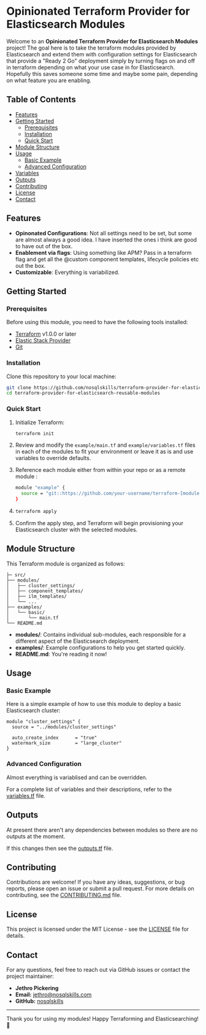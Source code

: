 # Opinionated Terraform Provider for Elasticsearch Modules

Welcome to an **Opinionated Terraform Provider for Elasticsearch Modules** project! The goal here is to take the terraform modules provided by Elasticsearch and extend them with configuration settings for Elasticsearch that provide a "Ready 2 Go" deployment simply by turning flags on and off in terraform depending on what your use case in for Elasticsearch. Hopefully this saves someone some time and maybe some pain, depending on what feature you are enabling.

## Table of Contents

- [Features](#features)
- [Getting Started](#getting-started)
  - [Prerequisites](#prerequisites)
  - [Installation](#installation)
  - [Quick Start](#quick-start)
- [Module Structure](#module-structure)
- [Usage](#usage)
  - [Basic Example](#basic-example)
  - [Advanced Configuration](#advanced-configuration)
- [Variables](#variables)
- [Outputs](#outputs)
- [Contributing](#contributing)
- [License](#license)
- [Contact](#contact)

## Features

- **Opinonated Configurations**: Not all settings need to be set, but some are almost always a good idea. I have inserted the ones i think are good to have out of the box.
- **Enablement via flags**: Using something like APM? Pass in a terraform flag and get all the @custom component templates, lifecycle policies etc out the box.
- **Customizable**: Everything is variabilized.

## Getting Started

### Prerequisites

Before using this module, you need to have the following tools installed:

- [Terraform](https://www.terraform.io/downloads.html) v1.0.0 or later
- [Elastic Stack Provider](https://registry.terraform.io/providers/elastic/elasticstack/latest/docs)
- [Git](https://git-scm.com/)

### Installation

Clone this repository to your local machine:

```bash
git clone https://github.com/nosqlskills/terraform-provider-for-elasticsearch-reusable-modules.git
cd terraform-provider-for-elasticsearch-reusable-modules
```

### Quick Start

1. Initialize Terraform:

    ```bash
    terraform init
    ```

2. Review and modify the `example/main.tf` and `example/variables.tf` files in each of the modules to fit your environment or leave it as is and use variables to override defaults.

3. Reference each module either from within your repo or as a remote module :

    ```bash
    module "example" {
      source = "git::https://github.com/your-username/terraform-[module-name].git"
    }
    ```
4. 
    ```bash
    terraform apply
    ```

5. Confirm the apply step, and Terraform will begin provisioning your Elasticsearch cluster with the selected modules.

## Module Structure

This Terraform module is organized as follows:

```
├─ src/
├── modules/
│   ├── cluster_settings/
│   ├── component_templates/
│   ├── ilm_templates/
│   └── ...
├── examples/
│   └── basic/
│       └── main.tf
└── README.md
```

- **modules/**: Contains individual sub-modules, each responsible for a different aspect of the Elasticsearch deployment.
- **examples/**: Example configurations to help you get started quickly.
- **README.md**: You're reading it now!

## Usage

### Basic Example

Here is a simple example of how to use this module to deploy a basic Elasticsearch cluster:

```hcl
module "cluster_settings" {
  source = "../modules/cluster_settings"

  auto_create_index      = "true"
  watermark_size         = "large_cluster"
}
```

### Advanced Configuration

Almost everything is variablised and can be overridden.

For a complete list of variables and their descriptions, refer to the [variables.tf](modules/.../variables.tf) file.

## Outputs

At present there aren't any dependencies between modules so there are no outputs at the moment.

If this changes then see the [outputs.tf](modules/.../outputs.tf) file.

## Contributing

Contributions are welcome! If you have any ideas, suggestions, or bug reports, please open an issue or submit a pull request. For more details on contributing, see the [CONTRIBUTING.md](CONTRIBUTING.md) file.

## License

This project is licensed under the MIT License - see the [LICENSE](LICENSE) file for details.

## Contact

For any questions, feel free to reach out via GitHub issues or contact the project maintainer:

- **Jethro Pickering**
- **Email:** jethro@nosqlskills.com
- **GitHub:** [nosqlskills](https://github.com/nosqlskills)

---

Thank you for using my modules! Happy Terraforming and Elasticsearching! 🎉
